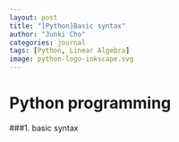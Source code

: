 ```yaml
---
layout: post
title: "[Python]Basic syntax"
author: "Junki Cho"
categories: journal
tags: [Python, Linear Algebra]
image: python-logo-inkscape.svg
---
```

# Python programming

###1. basic syntax
